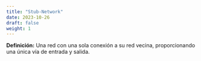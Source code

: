 ```yaml
---
title: "Stub-Network"
date: 2023-10-26
draft: false
weight: 1
---
```


**Definición:** Una red con una sola conexión a su red vecina, proporcionando una única vía de entrada y salida.
